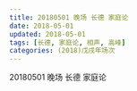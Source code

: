 ```yaml
---
title: 20180501 晚场 长德 家庭论
date: 2018-05-01
updated: 2018-05-01
tags: [长德, 家庭论, 相声, 高峰]
categories: (2018)戊戌年场次 
---
```

20180501 晚场 长德 家庭论
